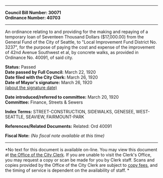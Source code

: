 * * * * *  
  
**Council Bill Number: [](#h0)[](#h2)30071**   
**Ordinance Number: 40703**  
  
* * * * *  
  
An ordinance relating to and providing for the making and repaying of a temporary loan of Seventeen Thousand Dollars ($17,000.00) from the General Fund of the City of Seattle, to "Local Improvement Fund District No. 3237", for the purpose of paying the cost and expense of the improvement of 42nd Avenue Southwest et al, by concrete walks, as provided in Ordinance No. 40091, of said city.  
  
**Status:** Passed   
**Date passed by Full Council:** March 22, 1920   
**Date filed with the City Clerk:** March 26, 1920   
**Date of Mayor's signature:** March 26, 1920   
[(about the signature date)](/~public/approvaldate.htm)   
  
  
**Date introduced/referred to committee:** March 20, 1920   
**Committee:** Finance, Streets & Sewers   
  
**Index Terms:** STREET-CONSTRUCTION, SIDEWALKS, GENESEE, WEST-SEATTLE, SEAVIEW, FAIRMOUNT-PARK  
  
**References/Related Documents:** Related: Ord 40091  
  
**Fiscal Note:** *(No fiscal note available at this time)*  
  
* * * * *  
  
*No text for this document is available on-line. You may view this document at [the Office of the City Clerk](http://www.seattle.gov/leg/clerk/contactUs.htm). If you are unable to visit the Clerk's Office, you may request a copy or scan be made for you by Clerk staff. Scans and copies provided by the Office of the City Clerk are subject to [copy fees](http://clerk.seattle.gov/~public/clerkfees.htm), and the timing of service is dependent on the availability of staff. *  
  
  

